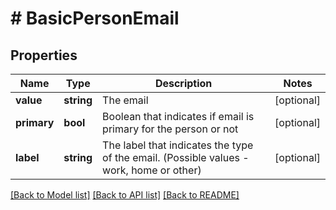 # # BasicPersonEmail

## Properties

Name | Type | Description | Notes
------------ | ------------- | ------------- | -------------
**value** | **string** | The email | [optional]
**primary** | **bool** | Boolean that indicates if email is primary for the person or not | [optional]
**label** | **string** | The label that indicates the type of the email. (Possible values - work, home or other) | [optional]

[[Back to Model list]](../README.md#documentation-for-models) [[Back to API list]](../README.md#documentation-for-api-endpoints) [[Back to README]](../README.md)
